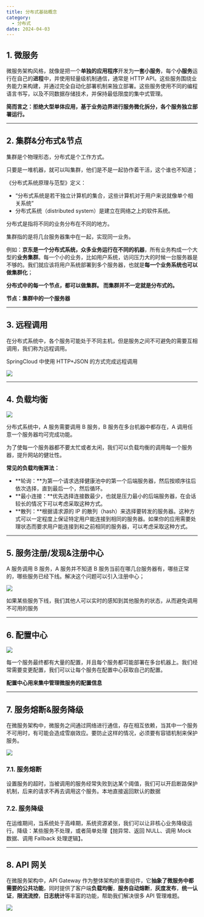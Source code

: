 ```yaml
---
title: 分布式基础概念
category:
  - 分布式
date: 2024-04-03
---
```


<!-- more -->

## 1. 微服务

微服务架构风格，就像是把一个**单独的应用程序**开发为**一套小服务**，每个**小服务**运行在自己的**进程**中，并使用轻量级机制通信，通常是 HTTP API。这些服务围绕业务能力来构建，并通过完全自动化部署机制来独立部署。这些服务使用不同的编程语言书写，以及不同数据存储技术，并保持最低限度的集中式管理。

**简而言之：拒绝大型单体应用，基于业务边界进行服务微化拆分，各个服务独立部署运行。**

---

## 2. 集群&分布式&节点

集群是个物理形态，分布式是个工作方式。

只要是一堆机器，就可以叫集群，他们是不是一起协作着干活，这个谁也不知道；

《分布式系统原理与范型》定义：

- “分布式系统是若干独立计算机的集合，这些计算机对于用户来说就像单个相关系统”
- 分布式系统（distributed system）是建立在网络之上的软件系统。

分布式是指将不同的业务分布在不同的地方。

集群指的是将几台服务器集中在一起，实现同一业务。

例如：**京东是一个分布式系统，众多业务运行在不同的机器**，所有业务构成一个大型的**业务集群**。每一个小的业务，比如用户系统，访问压力大的时候一台服务器是不够的。我们就应该将用户系统部署到多个服务器，也就是**每一个业务系统也可以做集群化**；

**分布式中的每一个节点，都可以做集群。 而集群并不一定就是分布式的。**

**节点：集群中的一个服务器**

---

## 3. 远程调用

在分布式系统中，各个服务可能处于不同主机，但是服务之间不可避免的需要互相调用，我们称为远程调用。

SpringCloud 中使用 HTTP+JSON 的方式完成远程调用

![](https://cfmall-hello.oss-cn-beijing.aliyuncs.com/img/202402/9074a5bbf84d3b48.png)

---

## 4. 负载均衡

![](https://cfmall-hello.oss-cn-beijing.aliyuncs.com/img/202402/f93e8caaedad7ff9.png)

分布式系统中，A 服务需要调用 B 服务，B 服务在多台机器中都存在，A 调用任意一个服务器均可完成功能。

为了使每一个服务器都不要太忙或者太闲，我们可以负载均衡的调用每一个服务器，提升网站的健壮性。

**常见的负载均衡算法：**

- **轮询：**为第一个请求选择健康池中的第一个后端服务器，然后按顺序往后依次选择，直到最后一个，然后循环。
- **最小连接：**优先选择连接数最少，也就是压力最小的后端服务器，在会话较长的情况下可以考虑采取这种方式。
- **散列：**根据请求源的 IP 的散列（hash）来选择要转发的服务器。这种方式可以一定程度上保证特定用户能连接到相同的服务器。如果你的应用需要处理状态而要求用户能连接到和之前相同的服务器，可以考虑采取这种方式。

---

## 5. 服务注册/发现&注册中心

A 服务调用 B 服务，A 服务并不知道 B 服务当前在哪几台服务器有，哪些正常的，哪些服务已经下线。解决这个问题可以引入注册中心；

![](https://cfmall-hello.oss-cn-beijing.aliyuncs.com/img/202402/cfe379e3398feeeb.png)

如果某些服务下线，我们其他人可以实时的感知到其他服务的状态，从而避免调用不可用的服务

---

## 6. 配置中心

![](https://cfmall-hello.oss-cn-beijing.aliyuncs.com/img/202402/9f046f9131cd2a81.png)

每一个服务最终都有大量的配置，并且每个服务都可能部署在多台机器上。我们经常需要变更配置，我们可以让每个服务在配置中心获取自己的配置。

**配置中心用来集中管理微服务的配置信息**

---

## 7. 服务熔断&服务降级

在微服务架构中，微服务之间通过网络进行通信，存在相互依赖，当其中一个服务不可用时，有可能会造成雪崩效应。要防止这样的情况，必须要有容错机制来保护服务。

![](https://cfmall-hello.oss-cn-beijing.aliyuncs.com/img/202402/4e76519f23a9d7e1.png)

### 7.1. 服务熔断

设置服务的超时，当被调用的服务经常失败到达某个阈值，我们可以开启断路保护机制，后来的请求不再去调用这个服务。本地直接返回默认的数据

### 7.2. 服务降级

在运维期间，当系统处于高峰期，系统资源紧张，我们可以让非核心业务降级运行。降级：某些服务不处理，或者简单处理【抛异常、返回 NULL、调用 Mock 数据、调用 Fallback 处理逻辑】。

---

## 8. API 网关

在微服务架构中，API Gateway 作为整体架构的重要组件，它**抽象了微服务中都需要的公共功能**，同时提供了客户端**负载均衡**，**服务自动熔断**，**灰度发布**，**统一认证**，**限流流控**，**日志统计**等丰富的功能，帮助我们解决很多 API 管理难题。

![](https://cfmall-hello.oss-cn-beijing.aliyuncs.com/img/202402/38c45eb4dca58938.png)